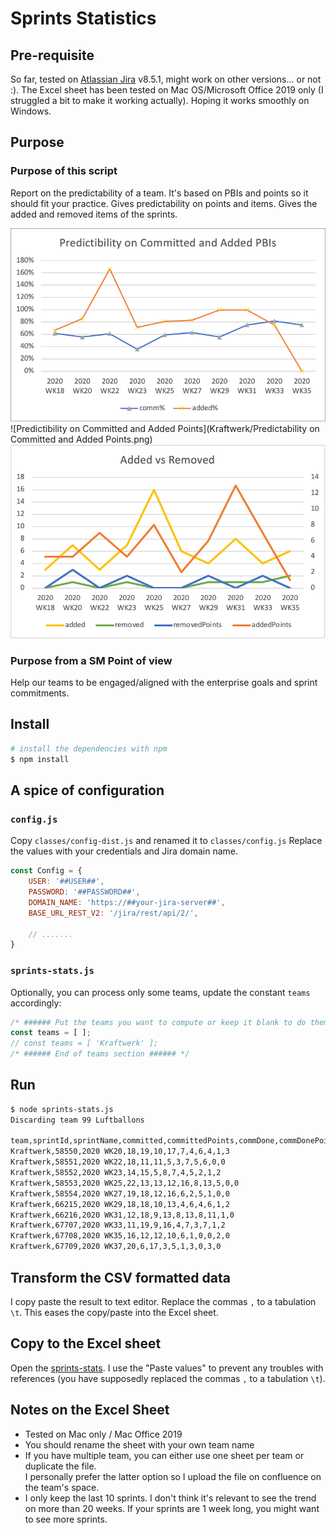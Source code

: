 # Sprints Statistics

## Pre-requisite
So far, tested on [Atlassian Jira](https://www.atlassian.com/software/jira) v8.5.1, might work on other versions... or not :).
The Excel sheet has been tested on Mac OS/Microsoft Office 2019 only (I struggled a bit to make it working actually). Hoping it works smoothly on Windows.

## Purpose
### Purpose of this script
Report on the predictability of a team. It's based on PBIs and points so it should fit your practice.
Gives predictability on points and items. Gives the added and removed items of the sprints.

![Predictibility on Committed and Added PBIs](Kraftwerk/Predictability%20on%20Committed%20and%20Added%20PBIs.png)
![Predictibility on Committed and Added Points](Kraftwerk/Predictability on Committed and Added Points.png)
![Added vs Removed](Kraftwerk/Added%20vs%20Removed.png)

### Purpose from a SM Point of view
Help our teams to be engaged/aligned with the enterprise goals and sprint commitments.

## Install
```bash
# install the dependencies with npm
$ npm install
```

## A spice of configuration

### `config.js`
Copy `classes/config-dist.js` and renamed it to `classes/config.js`
Replace the values with your credentials and Jira domain name.

```javascript
const Config = {
    USER: '##USER##',
    PASSWORD: '##PASSWORD##',
    DOMAIN_NAME: 'https://##your-jira-server##',
    BASE_URL_REST_V2: '/jira/rest/api/2/',
    
    // .......
}
```

### `sprints-stats.js`
Optionally, you can process only some teams, update the constant `teams` accordingly:

```javascript
/* ###### Put the teams you want to compute or keep it blank to do them all ###### */
const teams = [ ];
// const teams = [ 'Kraftwerk' ];
/* ###### End of teams section ###### */
```

## Run
```bash
$ node sprints-stats.js 
Discarding team 99 Luftballons

team,sprintId,sprintName,committed,committedPoints,commDone,commDonePoints,added,addedPoints,addedDone,addedDonePoints,removed,removedPoints
Kraftwerk,58550,2020 WK20,18,19,10,17,7,4,6,4,1,3
Kraftwerk,58551,2020 WK22,18,11,11,5,3,7,5,6,0,0
Kraftwerk,58552,2020 WK23,14,15,5,8,7,4,5,2,1,2
Kraftwerk,58553,2020 WK25,22,13,13,12,16,8,13,5,0,0
Kraftwerk,58554,2020 WK27,19,18,12,16,6,2,5,1,0,0
Kraftwerk,66215,2020 WK29,18,18,10,13,4,6,4,6,1,2
Kraftwerk,66216,2020 WK31,12,18,9,13,8,13,8,11,1,0
Kraftwerk,67707,2020 WK33,11,19,9,16,4,7,3,7,1,2
Kraftwerk,67708,2020 WK35,16,12,12,10,6,1,0,0,2,0
Kraftwerk,67709,2020 WK37,20,6,17,3,5,1,3,0,3,0
```

## Transform the CSV formatted data
I copy paste the result to text editor. Replace the commas `,` to a tabulation `\t`.
This eases the copy/paste into the Excel sheet.

## Copy to the Excel sheet
Open the [sprints-stats](assets/sprints-stats.xlsm).
I use the "Paste values" to prevent any troubles with references (you have supposedly replaced the commas `,` to a tabulation `\t`).

## Notes on the Excel Sheet
- Tested on Mac only / Mac Office 2019
- You should rename the sheet with your own team name
- If you have multiple team, you can either use one sheet per team or duplicate the file.\
I personally prefer the latter option so I upload the file on confluence on the team's space. 
- I only keep the last 10 sprints. I don't think it's relevant to see the trend on more than 20 weeks.
If your sprints are 1 week long, you might want to see more sprints.
